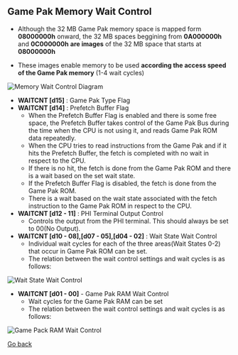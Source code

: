 ## Game Pak Memory Wait Control

- Although the 32 MB Game Pak memory space is mapped form **08000000h** onward, the 32 MB spaces beggining from **0A000000h** and **0C000000h** **are images** of the 32 MB space that starts at **08000000h**

- These images enable memory to be used **according the access speed of the Game Pak memory** (1-4 wait cycles)

![Memory Wait Control Diagram](/images/gpk_wait_control.png)

- **WAITCNT [d15]** : Game Pak Type Flag
- **WAITCNT [d14]** : Prefetch Buffer Flag
  - When the Prefetch Buffer Flag is enabled and there is some free space,
    the Prefetch Buffer takes control of the Game Pak Bus during the time
    when the CPU is not using it, and reads Game Pak ROM data repeatedly.
  - When the CPU tries to read instructions from the Game Pak and if it hits
    the Prefetch Buffer, the fetch is completed with no wait in respect to the
    CPU.
  - If there is no hit, the fetch is done from the Game Pak ROM and
    there is a wait based on the set wait state.
  - If the Prefetch Buffer Flag is disabled, the fetch is done from the Game Pak
    ROM.
  - There is a wait based on the wait state associated with the fetch
    instruction to the Game Pak ROM in respect to the CPU.
- **WAITCNT [d12 - 11]** : PHI Terminal Output Control
  - Controls the output from the PHI terminal. This should always be set to
    00(No Output).
- **WAITCNT [d10 - 08],[d07 - 05],[d04 - 02]** : Wait State Wait Control
  - Individual wait cycles for each of the three areas(Wait States 0-2) that
    occur in Game Pak ROM can be set.
  - The relation between the wait control settings and wait cycles is as follows:
  
![Wait State Wait Control](/images/wait_state_control.png)

- **WAITCNT [d01 - 00]** - Game Pak RAM Wait Control
  - Wait cycles for the Game Pak RAM can be set
  - The relation between the wait control settings and wait cycles is as follows:

![Game Pack RAM Wait Control](/images/gpk_ram_wait_control.png)


[Go back](https://goiabada.github.io/docs/sections/memory/index)
